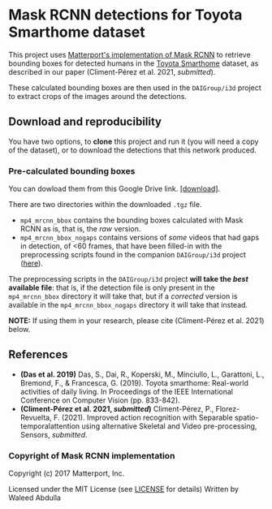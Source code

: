 # Mask RCNN detections for Toyota Smarthome dataset

This project uses [Matterport's implementation of Mask RCNN](https://github.com/matterport/Mask_RCNN) to retrieve
bounding boxes for detected humans in the [Toyota Smarthome](https://project.inria.fr/toyotasmarthome/) dataset, as 
described in our paper (Climent-Pérez et al. 2021, _submitted_).

These calculated bounding boxes are then used in the `DAIGroup/i3d` project to extract crops of the images around the
detections.

## Download and reproducibility

You have two options, to **clone** this project and run it (you will need a copy of the dataset), or to download the detections that this network produced.

### Pre-calculated bounding boxes

You can dowload them from this Google Drive link. [[download]](https://drive.google.com/file/d/1a0aSnX0EI46jWOn5lX482Tpyf7vbyCn-/view?usp=sharing).

There are two directories within the downloaded `.tgz` file.

* `mp4_mrcnn_bbox` contains the bounding boxes calculated with Mask RCNN as is, that is, the _raw_ version.
* `mp4_mrcnn_bbox_nogaps` contains versions of _some_ videos that had gaps in detection, of <60 frames, that have been
filled-in with the preprocessing scripts found in the companion `DAIGroup/i3d` project ([here](github.com/DAIGroup/i3d)).
  
The preprocessing scripts in the `DAIGroup/i3d` project **will take the _best_ available file**: that is, if the detection file is only
present in the `mp4_mrcnn_bbox` directory it will take that, but if a _corrected_ version is available in the
`mp4_mrcnn_bbox_nogaps` directory it will take that instead.
  
**NOTE:** If using them in your research, please cite (Climent-Pérez et al. 2021) below.

## References

* **(Das et al. 2019)** Das, S., Dai, R., Koperski, M., Minciullo, L., Garattoni, L., Bremond, F., & Francesca, G. (2019). Toyota smarthome: Real-world activities of daily living. In Proceedings of the IEEE International Conference on Computer Vision (pp. 833-842).
* **(Climent-Pérez et al. 2021, _submitted_)** Climent-Pérez, P., Florez-Revuelta, F. (2021). Improved action recognition with Separable spatio-temporalattention using alternative Skeletal and Video pre-processing, Sensors, _submitted_.

### Copyright of Mask RCNN implementation
Copyright (c) 2017 Matterport, Inc.

Licensed under the MIT License (see [LICENSE](https://github.com/matterport/Mask_RCNN) for details)
Written by Waleed Abdulla



